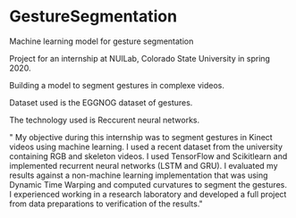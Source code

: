 # GestureSegmentation
Machine learning model for gesture segmentation

Project for an internship at NUILab, Colorado State University in spring 2020.

Building a model to segment gestures in complexe videos.

Dataset used is the EGGNOG dataset of gestures.

The technology used is Reccurent neural networks.

"
My objective during this internship was to segment gestures in Kinect videos using machine learning. I used a recent dataset from the university containing RGB and skeleton videos.
I used TensorFlow and Scikitlearn and implemented recurrent neural networks (LSTM and GRU). I evaluated my results against a non-machine learning implementation that was using Dynamic Time Warping and computed curvatures to segment the gestures.
I experienced working in a research laboratory and developed a full project from data preparations to verification of the results."
